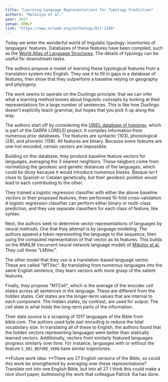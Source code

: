 ```yaml
---
title: "Learning Language Representations for Typology Prediction"
authors: "Malaviya et al."
year: 2017
venue: EMNLP
link: "https://www.aclweb.org/anthology/D17-1268"
---
```


Today we enter the wonderful world of linguistic typology: inventories of languages' features. Databases of these features have been compiled, such as the [World Atlas of Language Structures](https://en.wikipedia.org/wiki/World_Atlas_of_Language_Structures). The details of typology can be useful for downstream tasks.

The authors propose a model of learning these typological features from a translation system into English. They use it to fill in gaps in a database of features, then show that they outperform a baseline relying on geography and phylogeny.

<!--more-->

The work seems to operate on the Duolingo principle: that we can infer what a learning method knows about linguistic concepts by looking at their representations for a large number of sentences. This is like how Duolingo doesn't explicitly teach grammar, but hopes that you pick it up along the way.

The authors start off by considering the [URIEL database of typology](http://www.cs.cmu.edu/~dmortens/uriel.html), which is part of the DARPA LORELEI project. It compiles information from numerous prior databases. The features are syntactic (103), phonological (28), and phonetic (158). All features are binary. Because some features are one-hot encoded, certain vectors are impossible.

Building on this database, they produce baseline feature vectors for languages, averaging the 3 nearest neighbors. These neigbors come from normalizing the geodesic and genetic distances of the languages, which could be dicey because it would introduce numerous biases. Basque isn't close to Spanish or Catalan genetically, but their geodesic position would lead to each contributing to the other.

They trained a logistic regression classifier with either the above baseline vectors or their proposed features, then performed 10-fold cross-validation. A logistic regression classifier can perform either binary or multi-class prediction, and they use separate classifiers for each class of feature, like syntax. 

Next, the authors seek to determine vector representations of languages by neural methods. One that they attempt is by language modeling. The authors append a token representing the language to the sequence, then using the computed representation of that vector as its features. This builds on the RNNLM (recurrent neural network language model) of [Mikolov et al.](http://www.fit.vutbr.cz/research/groups/speech/publi/2010/mikolov_interspeech2010_IS100722.pdf) They call these "LMVec". 

The other model that they use is a translation-based language vector. These are called "MTVec". By translating from numerous languages into the same English sentence, they learn vectors with more grasp of the salient features.

Finally, they propose "MTCell", which is the average of the encoder *cell* states across all sentences in the language. These are different from the hidden states. Cell states are the longer-term values that are internal to each component. The hidden states, by contrast, are used for output. The cell state is what holds the long-term parts of the information.

Their data source is a scraping of 1017 languages of the Bible from bible.com. The authors used byte pair encoding to reduce the total vocabulary size. In translating all of these to English, the authors found that the hidden vectors representing languages were better than statically learned vectors. Additionally, vectors from similarly featured languages progress similarly over time. For instance, languages with or without the feature `S_OBJ_BEFORE_VERB` have similar trajectories.

**Future work idea: **There are 27 English versions of the Bible, so could this work be strengthened by averaging over these representations? Translate not into one English Bible, but into all 27. I think this could make a nice short paper, buttressing the work that colleague Patrick Xia has done.
